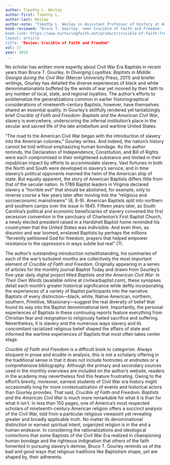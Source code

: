 ```yaml
---
author: Timothy L. Wesley
author-first: Timothy L.
author-last: Wesley
author-note: "Timothy L. Wesley is Assistant Professor of History at Austin Peay State University."
book-reviewed: "Bruce T. Gourley. <em> Crucible of Faith and Freedom:  Baptists and the American Civil War</em>. Macon, GA:  Nurturing Faith Inc., 2015. 142 pp. ISBN 9781938514821.
book-link: https://www.nurturingfaith.net/product/crucible-of-faith-freedom-bruce-t-gourley/
layout: article
title: "Review: Crucible of Faith and Freedom"
vol: 17
year: 2015
...
```


No scholar has written more expertly about Civil War Era Baptists in recent years than Bruce T. Gourley. In *Diverging Loyalties:  Baptists in Middle Georgia during the Civil War* (Mercer University Press, 2011) and briefer writings, Gourley has detailed the diverse experiences of black and white denominationalists buffeted by the winds of war yet moored by their faith to any number of local, state, and regional loyalties.  The author’s efforts to problematize the generalizations common in earlier historiographical considerations of nineteenth-century Baptists, however, have themselves shared an essential quality.  In Gourley’s skillfully rendered yet tantalizingly brief *Crucible of Faith and Freedom:  Baptists and the American Civil War*, slavery is everywhere, underscoring the infernal institution’s place in the secular and sacred life of the late antebellum and wartime United States.  

“The road to the American Civil War began with the introduction of slavery into the American colonies,” Gourley writes. And indeed, the nation’s history cannot be told without emphasizing human bondage.  As the author reminds, the Declaration of Independence, Constitution, and Bill of Rights were each compromised in their enlightened substance and limited in their republican impact by efforts to accommodate slavery. Vast fortunes in both the North and South were developed in slavery’s service, and in time slavery’s political opponents manned the helm of the American ship of state. But equally apparent, the story of American Baptists differs little from that of the secular nation. In 1789 Baptist leaders in Virginia declared slavery a “horrible evil” that should be abolished, for example, only to reverse course a few years later after moving into the “religious and socioeconomic mainstreams” (8, 8-9). American Baptists split into northern and southern camps over the issue in 1845. Fifteen years later, as South Carolina’s political and economic beneficiaries of slavery convened the first secession convention in the sanctuary of Charleston’s First Baptist Church, a newly elected president raised in a Hardshell Baptist home reminded his countrymen that the United States was indivisible. And even then, as disunion and war loomed, enslaved Baptists by perhaps the millions “fervently petitioned God for freedom, prayers that helped empower resistance to the oppressors in ways subtle but real” (7).

The author’s outstanding introduction notwithstanding, his summaries of each of the war’s turbulent months are collectively the most important element of *Crucible of Faith and Freedom*. Originally appearing in a series of articles for the monthly journal Baptist Today and drawn from Gourley’s five-year daily digital project titled *Baptists and the American Civil War:  In Their Own Words* (available online at civilwarbaptist.com), these synopses detail each month’s greater historical significance while deftly incorporating the experiences of a variety of Baptist participants into the narrative. Baptists of every distinction—black, white, Native American, northern, southern, Primitive, Missionary—suggest the real diversity of belief that found its way into the Baptist denominational tent. Importantly, the personal experiences of Baptists in these continuing reports feature everything from Christian fear and resignation to religiously fueled sacrifice and suffering.  Nevertheless, it is slavery and the numerous ways slavery and its concomitant racialized religious belief shaped the affairs of state and informed the wartime experiences of Baptists that most often takes center stage. 

*Crucible of Faith and Freedom* is a difficult book to categorize. Always eloquent in prose and erudite in analysis, this is not a scholarly offering in the traditional sense in that it does not include footnotes or endnotes or a comprehensive bibliography. Although the primary and secondary sources used in the monthly overviews are included on the author’s website, readers in the academy may nevertheless find this feature frustrating. Owing to the effort’s brevity, moreover, earnest students of Civil War era history might occasionally long for more contextualization of events and historical actors than Gourley provides. That said, *Crucible of Faith and Freedom:  Baptists and the American Civil War* is much more remarkable for what it is than for what it isn’t. In less than 150 pages, one of America’s most respected scholars of nineteenth-century American religion offers a succinct analysis of the Civil War, told from a particular religious viewpoint yet revealing greater and broadly applicable truth. No matter its denominational distinction or earnest spiritual intent, organized religion is in the end a human endeavor. In considering the rationalizations and ideological contortions that some Baptists of the Civil War Era realized in championing human bondage and the righteous indignation that others of the faith fomented in pursuing slavery’s demise, Bruce T. Gourley reminds us of the bad and good ways that religious traditions like Baptistism shape, yet are shaped by, their adherents. 
